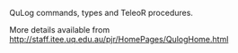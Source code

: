 QuLog commands, types and TeleoR procedures.

More details available from http://staff.itee.uq.edu.au/pjr/HomePages/QulogHome.html
